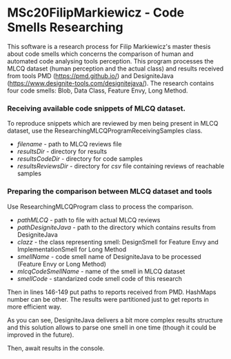 # MSc20FilipMarkiewicz - Code Smells Researching

This software is a research process for Filip Markiewicz's master thesis
about code smells which concerns the comparison of human and automated
code analysing tools perception. This program processes the MLCQ dataset (human perception and
the actual class) and results received from tools PMD (https://pmd.github.io/) and DesigniteJava (https://www.designite-tools.com/designitejava/). The research contains
four code smells: Blob, Data Class, Feature Envy, Long Method.

### Receiving available code snippets of MLCQ dataset.

To reproduce snippets which are reviewed by men being present in MLCQ dataset,
use the ResearchingMLCQProgramReceivingSamples class.
* _filename_ - path to MLCQ reviews file
* _resultsDir_ - directory for results
* _resultsCodeDir_ - directory for code samples
* _resultsReviewsDir_ - directory for _csv_ file containing reviews of reachable samples

### Preparing the comparison between MLCQ dataset and tools

Use ResearchingMLCQProgram class to process the comparison.

* _pathMLCQ_ - path to file with actual MLCQ reviews
* _pathDesigniteJava_ - path to the directory which contains results from DesigniteJava
* _clazz_ - the class representing smell: DesignSmell for Feature Envy and ImplementationSmell for Long Method
* _smellName_ - code smell name of DesigniteJava to be processed (Feature Envy or Long Method)
* _mlcqCodeSmellName_ - name of the smell in MLCQ dataset
* _smellCode_ - standarized code smell code of this research

Then in lines 146-149 put paths to reports received from PMD.
HashMaps number can be other. The results were partitioned
just to get reports in more efficient way.

As you can see, DesigniteJava delivers a bit more complex results structure and
this solution allows to parse one smell in one time (though it could
be improved in the future).

Then, await results in the console.